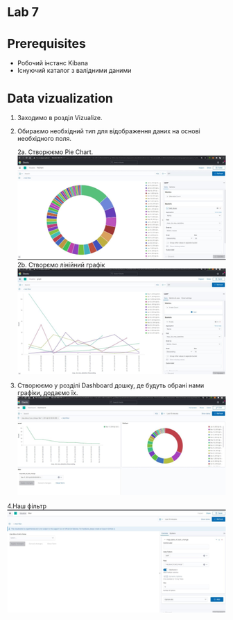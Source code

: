 # Lab 7
# Prerequisites
  - Робочий інстанс Kibana
  - Існуючий каталог з валідними даними

# Data vizualization
1. Заходимо в розділ Vizualize.
2. Обираємо необхідний тип для відображення даних на основі необхідного поля.

   2a. Створюємо Pie Chart.
 ![pie-chart](../img/lab7/pie-chart.png)
   2b. Створємо лінійний графік
 ![graphics](../img/lab7/graphics.png)
3. Створюємо у розділі Dashboard дошку, де будуть обрані нами графіки, додаємо їх.
 ![dashboard](../img/lab7/dashboard.png)
 
4.Наш фільтр
![date-filter](../img/lab7/date-filter.png)
